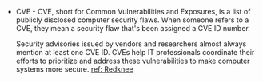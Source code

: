 
- CVE - CVE, short for Common Vulnerabilities and Exposures, is a list of publicly disclosed computer security flaws. When someone refers to a CVE, they mean a security flaw that's been assigned a CVE ID number.

  Security advisories issued by vendors and researchers almost always mention at least one CVE ID. CVEs help IT professionals coordinate their efforts to prioritize and address these vulnerabilities to make computer systems more secure. [ref: Redknee](https://www.redhat.com/en/topics/security/what-is-cve)
